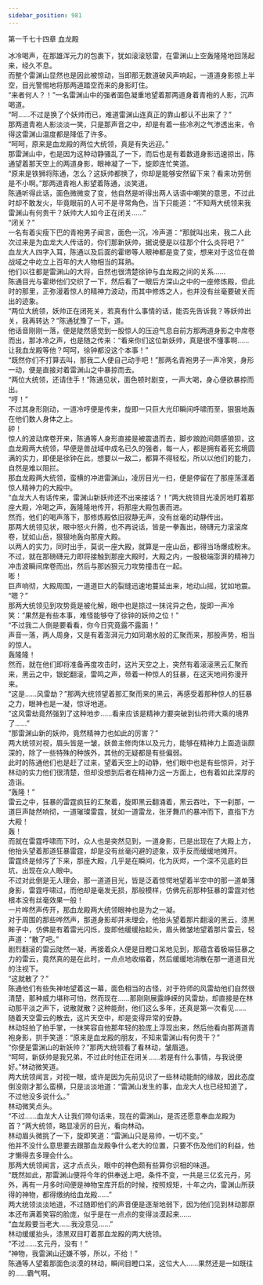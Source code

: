 ```yaml
---
sidebar_position: 981
---
```

 第一千七十四章 血龙殿


冰冷喝声，在那雄浑元力的包裹下，犹如滚滚怒雷，在雷渊山上空轰隆隆地回荡起来，经久不息。  
而整个雷渊山显然也是因此被惊动，当即那无数道破风声响起，一道道身影掠上半空，目光警惕地将那两道踏空而来的身影盯住。  
“来者何人？！”一名雷渊山中的强者面色凝重地望着那两道身着青袍的人影，沉声喝道。  
“呵……不过是换了个妖帅而已，难道雷渊山连真正的靠山都认不出来了？”  
那两道青袍人影淡淡一笑，只是那声音之中，却是有着一些冷冽之气渗透出来，令得这雷渊山温度都是降低了许多。  
“呵呵，原来是血龙殿的两位大统领，真是有失远迎。”  
那雷渊山中，也是因为这种动静骚乱了一下，而后也是有着数道身影迅速掠出，陈通望着那天空上的两道身影，眼神凝了一下，旋即连忙笑道。  
“原来是铁狮将陈通，怎么？这妖帅都换了，你却是能够安然留下来？看来功劳倒是不小啊。”那两道青袍人影望着陈通，淡笑道。  
陈通听得此话，面色微微变了变，他自然是听得出两人话语中嘲笑的意思，不过此时却不敢发火，毕竟眼前的人可不是寻常角色，当下只能道：“不知两大统领来我雷渊山有何贵干？妖帅大人如今正在闭关……”  
“闭关？”  
一名有着尖瘦下巴的青袍男子闻言，面色一沉，冷声道：“那就叫出来，我二人此次过来是为血龙大人传话的，你们那新妖帅，据说便是以往那个什么炎将吧？”  
血龙大人四字入耳，陈通以及后面的霍缈等人眼神都是变了变，想来对于这位在兽战域之中屹立上百年的大人物相当的耳熟。  
他们以往都是雷渊山的大将，自然也很清楚徐钟与血龙殿之间的关系……  
陈通目光与霍缈他们交织了一下，然后看了一眼后方深山之中的一座修炼殿，但此时的那里，正弥漫着惊人的精神力波动，而其中修炼之人，也并没有丝毫要破关而出的迹象。  
“两位大统领，妖帅正在闭死关，若真有什么事情的话，能否先告诉我？等妖帅出关，我再转达？”陈通犹豫了一下，道。  
他话音刚刚一落，便是陡然感觉到一股惊人的压迫气息自前方那两道身影之中席卷而出，那冰冷之声，也是随之传来：“看来你们这位新妖帅，真是很不懂事啊……让我血龙殿等他？呵呵，徐钟都没这个本事！”  
“既然你们不打算去叫，那我二人便自己动手吧！”那两名青袍男子一声冷笑，身形一动，便是直接对着雷渊山之中暴掠而去。  
“两位大统领，还请住手！”陈通见状，面色顿时剧变，一声大喝，身心便欲暴掠而出。  
“哼！”  
不过其身形刚动，一道冷哼便是传来，旋即一只巨大光印瞬间呼啸而至，狠狠地轰在他们数人身体之上。  
砰！  
惊人的波动席卷开来，陈通等人身形直接是被震退而去，脚步踉跄间颇感狼狈，这血龙殿两大统领，早便是兽战域中成名已久的强者，每一人，都是拥有着死玄境圆满的实力，即便是徐钟在此，想要以一敌二，都算不得轻松，所以以他们的能力，自然是难以阻拦。  
那血龙殿两大统领，蛮横的冲进雷渊山，凌厉目光一扫，便是停留在了那座荡漾着惊人精神力的大殿中。  
“血龙大人有话传来，雷渊山新妖帅还不出来接话？！”两大统领目光凌厉地盯着那座大殿，冷喝之声，轰隆隆地传开，将那座大殿包裹而进。  
然而，他们的喝声落下，那修炼殿依旧寂静无声，没有丝毫的动静传出。  
那两大统领见状，眼中怒火升腾，也不再说话，皆是一拳轰出，磅礴元力滚滚席卷，犹如山岳，狠狠地轰向那座大殿。  
以两人的实力，同时出手，莫说一座大殿，就算是一座山岳，都得当场爆成粉末。  
不过，就在那磅礴元力即将接触到那座大殿时，大殿之内，一股极端澎湃的精神力冲击波瞬间席卷而出，然后与那凶狠元力攻势撞击在一起。  
嘭！  
巨声响彻，大殿周围，一道道巨大的裂缝迅速地蔓延出来，地动山摇，犹如地震。  
“嗯？”  
那两大统领见到攻势竟是被化解，眼中也是掠过一抹诧异之色，旋即一声冷笑：“果然是有些本事，难怪能够夺了徐钟的妖帅之位！”  
“不过我二人倒是要看看，你今日究竟露不露面！”  
声音一落，两人周身，又是有着澎湃元力如同潮水般的汇聚而来，那股声势，相当的惊人。  
轰隆隆！  
然而，就在他们即将准备再度攻击时，这片天空之上，突然有着滚滚黑云汇聚而来，黑云之中，银蛇翻滚，雷鸣之声，带着一种惊人的狂暴，在这天地间弥漫开来。  
“这是……风雷劫？”那两大统领望着那汇聚而来的黑云，再感受着那种惊人的狂暴之力，眼神也是一凝，惊讶地道。  
“这风雷劫竟然强到了这种地步……看来应该是精神力要突破到仙符师大乘的境界了……”  
“那雷渊山新的妖帅，竟然精神力也如此的厉害？”  
两大统领对视，眉头皆是一皱，妖兽主修肉体以及元力，能够在精神力上面造诣颇深的，除了一些特殊的种族外，其他的无疑都是有些偏弱。  
此时的陈通他们也是赶了过来，望着天空上的动静，他们眼中也是有些惊异，对于林动的实力他们很清楚，但却没想到后者在精神力这一方面上，也有着如此深厚的造诣。  
“轰隆！”  
雷云之中，狂暴的雷霆疯狂的汇聚着，旋即黑云翻涌着，黑云吞吐，下一刹那，一道巨声陡然响彻，一道璀璨雷霆，犹如一道雷龙，张牙舞爪的暴冲而下，直指下方大殿！  
轰！  
而就在雷霆呼啸而下时，众人也是突然见到，一道身影，已是出现在了大殿上方，他抬头望着那道狂暴雷霆，却是没有丝毫闪避的迹象，双手反而缓缓地摊开。  
雷霆终是倾泻了下来，那座大殿，几乎是在瞬间，化为灰烬，一个深不见底的巨坑，出现在众人眼中。  
不过对此倒是无人理会，那一道道目光，皆是泛着惊愕地望着半空中的那一道单薄身影，雷霆呼啸过，而他却是毫发无损，那般模样，仿佛先前那种狂暴的雷霆对他根本没有丝毫效果一般！  
一片哗然声传开，那血龙殿两大统领眼神也是为之一凝。  
对于周围的那些哗然声，那道身影却并未理会，他抬头望着那片翻滚的黑云，漆黑眸子中，仿佛是有着雷光闪烁，旋即他缓缓抬起头，眉头微皱地望着那片雷云，轻声道：“散了吧。”  
剧烈翻滚的雷云陡然一凝，再接着众人便是目瞪口呆地见到，那蕴含着极端狂暴之力的雷云，竟然真的是在此时，一点点地收缩着，然后缓缓地消散在那一道道目光的注视下。  
“这就散了？”  
陈通他们有些失神地望着这一幕，面色相当的古怪，对于符师的风雷劫他们自然很清楚，那种威力堪称可怕，然而现在……那刚刚展露峥嵘的风雷劫，却直接是在林动那平淡之声下，说散就散？这种能耐，他们这么多年，还真是第一次看见……  
随着天空雷云的散去，这片天空中，却是变得异常的安静。  
林动轻拍了拍手掌，一抹笑容自他那年轻的脸庞上浮现出来，然后他看向那两道青袍身影，拱手笑道：“原来是血龙殿的朋友，不知来雷渊山有何贵干？”  
“你便是雷渊山的新妖帅？”那两大统领看了看林动，皱眉道。  
“呵呵，新妖帅是我兄弟，不过此时他正在闭关……若是有什么事情，与我说便好。”林动微笑道。  
两大统领闻言，对视一眼，或许是因为先前见识了一些林动能耐的缘故，因此态度倒没刚才那么蛮横，只是淡淡地道：“雷渊山发生的事，血龙大人也已经知道了，不过他没多说什么。”  
林动微笑点头。  
“不过……血龙大人让我们带句话来，现在的雷渊山，是否还愿意奉血龙殿为首？”两大统领，略显凌厉的目光，看向林动。  
林动眉头微挑了一下，旋即笑道：“雷渊山只是易帅，一切不变。”  
他并不没什么意思要去跟那血龙殿争什么老大的位置，只要不伤及他们的利益，他才懒得去多理会什么。  
那两大统领闻言，这才点点头，眼中的神色颇有些算你识相的味道。  
“既然如此，那雷渊山便将今年的供奉送上吧，条件不变，一共是三亿玄元丹，另外，再有一月多时间便是神物宝库开启的时候，按照规矩，十年之内，雷渊山所获得的神物，都得缴纳给血龙殿……”  
两大统领淡淡地道，不过随即他们的声音便是逐渐地弱下，因为他们见到林动那原本还布满着笑容的脸庞，似乎是在一点点的变得淡漠起来……  
“血龙殿要当老大……我没意见……”  
林动缓缓抬头，漆黑双目盯着那血龙殿的两大统领。  
“不过……玄元丹，没有！”  
“神物，我雷渊山还嫌不够，所以，不给！”  
陈通等人望着那面色淡漠的林动，瞬间目瞪口呆，这位大人……果然还是一如既往的……霸气啊。  
  
  
